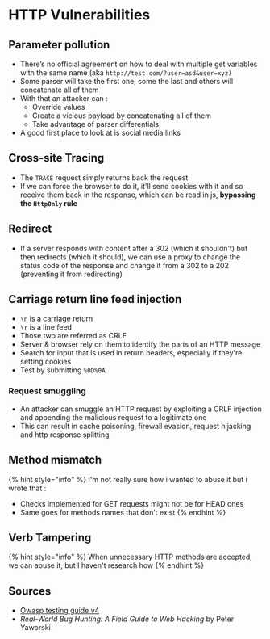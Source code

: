 # HTTP Vulnerabilities

## Parameter pollution

* There’s no official agreement on how to deal with multiple get variables with the same name \(aka `http://test.com/?user=asd&user=xyz)`
* Some parser will take the first one, some the last and others will concatenate all of them
* With that an attacker can : 
  * Override values
  * Create a vicious payload by concatenating all of them
  * Take advantage of parser differentials
* A good first place to look at is social media links

## Cross-site Tracing

* The `TRACE` request simply returns back the request
* If we can force the browser to do it, it'll send cookies with it and so receive them back in the response, which can be read in js, **bypassing the `HttpOnly` rule**

## Redirect

* If a server responds with content after a 302 \(which it shouldn't\) but then redirects \(which it should\), we can use a proxy to change the status code of the response and change it from a 302 to a 202 \(preventing it from redirecting\)

## Carriage return line feed injection

* `\n` is a carriage return
* `\r` is a line feed
* Those two are referred as CRLF
* Server & browser rely on them to identify the parts of an HTTP message
* Search for input that is used in return headers, especially if they're setting cookies
* Test by submitting `%0D%0A`

### Request smuggling

* An attacker can smuggle an HTTP request by exploiting a CRLF injection and appending the malicious request to a legitimate one
* This can result in cache poisoning, firewall evasion, request hijacking and http response splitting



## Method mismatch

{% hint style="info" %}
I'm not really sure how i wanted to abuse it but i wrote that : 

* Checks implemented for GET requests might not be for HEAD ones
* Same goes for methods names that don’t exist
{% endhint %}

## Verb Tampering

{% hint style="info" %}
When unnecessary HTTP methods are accepted, we can abuse it, but I haven't research how
{% endhint %}

## Sources

* [Owasp testing guide v4](https://owasp.org/www-project-web-security-testing-guide/assets/archive/OWASP_Testing_Guide_v4.pdf)
* _Real-World Bug Hunting: A Field Guide to Web Hacking_ by Peter Yaworski

